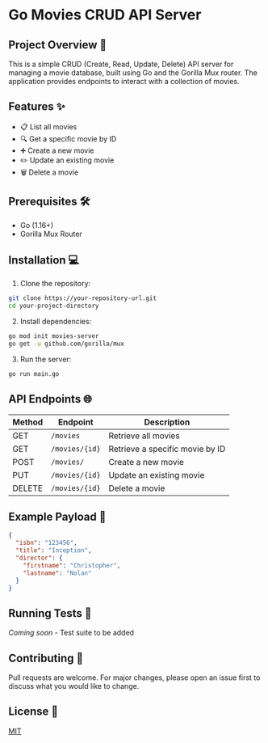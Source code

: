 # Go Movies CRUD API Server 

## Project Overview 🚀
This is a simple CRUD (Create, Read, Update, Delete) API server for managing a movie database, built using Go and the Gorilla Mux router. The application provides endpoints to interact with a collection of movies.

## Features ✨
- 📋 List all movies
- 🔍 Get a specific movie by ID
- ➕ Create a new movie
- ✏️ Update an existing movie
- 🗑️ Delete a movie

## Prerequisites 🛠️
- Go (1.16+)
- Gorilla Mux Router

## Installation 💻

1. Clone the repository:
```bash
git clone https://your-repository-url.git
cd your-project-directory
```

2. Install dependencies:
```bash
go mod init movies-server
go get -u github.com/gorilla/mux
```

3. Run the server:
```bash
go run main.go
```

## API Endpoints 🌐

| Method | Endpoint | Description |
|--------|----------|-------------|
| GET | `/movies` | Retrieve all movies |
| GET | `/movies/{id}` | Retrieve a specific movie by ID |
| POST | `/movies/` | Create a new movie |
| PUT | `/movies/{id}` | Update an existing movie |
| DELETE | `/movies/{id}` | Delete a movie |

## Example Payload 📝
```json
{
  "isbn": "123456",
  "title": "Inception",
  "director": {
    "firstname": "Christopher",
    "lastname": "Nolan"
  }
}
```

## Running Tests 🧪
*Coming soon* - Test suite to be added

## Contributing 🤝
Pull requests are welcome. For major changes, please open an issue first to discuss what you would like to change.

## License 📄
[MIT](https://choosealicense.com/licenses/mit/)
